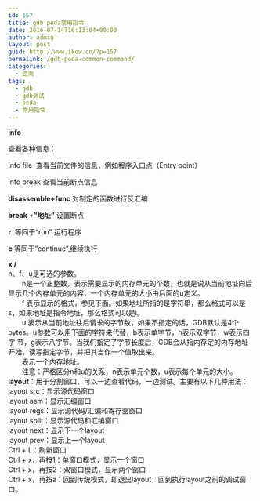 ```yaml
---
id: 157
title: gdb peda常用指令
date: 2016-07-14T16:13:04+00:00
author: admin
layout: post
guid: http://www.ikow.cn/?p=157
permalink: /gdb-peda-common-command/
categories:
  - 逆向
tags:
  - gdb
  - gdb调试
  - peda
  - 常用指令
---
```

**info**

查看各种信息：

info file  查看当前文件的信息，例如程序入口点（Entry point）

info break 查看当前断点信息

**disassemble+func** 对制定的函数进行反汇编

**break +&#8221;地址&#8221;** 设置断点

**r**  等同于“run” 运行程序

**c** 等同于&#8221;continue&#8221;,继续执行

<div>
  <b>x /<n/f/u> <addr></b>
</div>

<div>
  n、f、u是可选的参数。
</div>

<div>
  　　n是一个正整数，表示需要显示的内存单元的个数，也就是说从当前地址向后显示几个内存单元的内容，一个内存单元的大小由后面的u定义。
</div>

<div>
  　　f 表示显示的格式，参见下面。如果地址所指的是字符串，那么格式可以是s，如果地址是指令地址，那么格式可以是i。
</div>

<div>
  　　u 表示从当前地址往后请求的字节数，如果不指定的话，GDB默认是4个bytes。u参数可以用下面的字符来代替，b表示单字节，h表示双字节，w表示四字 节，g表示八字节。当我们指定了字节长度后，GDB会从指内存定的内存地址开始，读写指定字节，并把其当作一个值取出来。
</div>

<div>
  　　<addr>表示一个内存地址。
</div>

<div>
  　　注意：严格区分n和u的关系，n表示单元个数，u表示每个单元的大小。
</div>

<div>
  <div>
    <b>layout</b>：用于分割窗口，可以一边查看代码，一边测试。主要有以下几种用法：
  </div>
  
  <div>
    layout src：显示源代码窗口
  </div>
  
  <div>
    layout asm：显示汇编窗口
  </div>
  
  <div>
    layout regs：显示源代码/汇编和寄存器窗口
  </div>
  
  <div>
    layout split：显示源代码和汇编窗口
  </div>
  
  <div>
    layout next：显示下一个layout
  </div>
  
  <div>
    layout prev：显示上一个layout
  </div>
  
  <div>
    Ctrl + L：刷新窗口
  </div>
  
  <div>
    Ctrl + x，再按1：单窗口模式，显示一个窗口
  </div>
  
  <div>
    Ctrl + x，再按2：双窗口模式，显示两个窗口
  </div>
  
  <div>
    Ctrl + x，再按a：回到传统模式，即退出layout，回到执行layout之前的调试窗口。
  </div>
</div>

&nbsp;
